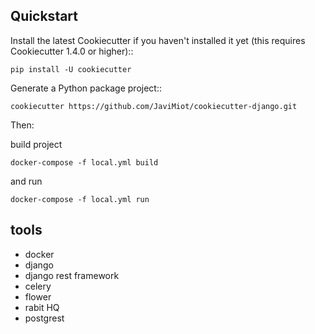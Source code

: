 Quickstart
----------

Install the latest Cookiecutter if you haven't installed it yet (this requires
Cookiecutter 1.4.0 or higher)::

    pip install -U cookiecutter

Generate a Python package project::

    cookiecutter https://github.com/JaviMiot/cookiecutter-django.git

Then:

build project

    docker-compose -f local.yml build

and run

    docker-compose -f local.yml run

tools
-------------
- docker
- django
- django rest framework
- celery
- flower
- rabit HQ
- postgrest
